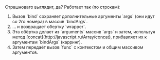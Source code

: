 
Страшновато выглядит, да? Работает так (по строкам):
<ol>
<li>Вызов `bind` сохраняет дополнительные аргументы `args` (они идут со 2го номера) в массив `bindArgs`.</li>
<li>... и возвращает обертку `wrapper`.</li>
<li>Эта обёртка делает из `arguments` массив `args` и затем, используя метод [concat](http://javascript.ru/Array/concat), прибавляет их к аргументам `bindArgs` (карринг).</li>
<li>Затем передаёт вызов `func` с контекстом и общим массивом аргументов.</li>
</ol>
